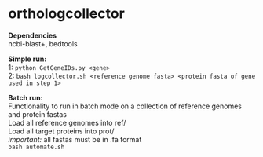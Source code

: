 # orthologcollector

**Dependencies**  
ncbi-blast+, bedtools  

**Simple run:**  
1: `python GetGeneIDs.py <gene>`  
2: `bash logcollector.sh <reference genome fasta> <protein fasta of gene used in step 1>`

**Batch run:**  
Functionality to run in batch mode on a collection of reference genomes and protein fastas  
Load all reference genomes into ref/   
Load all target proteins into prot/  
*important:* all fastas must be in .fa format  
`bash automate.sh`
